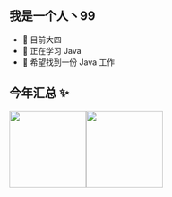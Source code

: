 ## 我是一个人丶99 
- 🔭 目前大四
- 🌱 正在学习 Java
- 👯 希望找到一份 Java 工作

## 今年汇总 ✨

<img align="" height="137px" src="https://github-readme-stats.vercel.app/api?username=ygr99&hide_title=true&hide_border=true&show_icons=true&include_all_commits=true&line_height=21&bg_color=0,EC6C6C,FFD479,FFFC79,73FA79&theme=graywhite&locale=cn" /><img align="" height="137px" src="https://github-readme-stats.vercel.app/api/top-langs/?username=ygr99&hide_title=true&hide_border=true&layout=compact&bg_color=0,73FA79,73FDFF,D783FF&theme=graywhite&locale=cn" />
